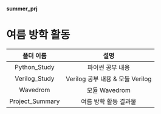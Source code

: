#### summer_prj
여름 방학 활동
========

|폴더 이름|설명|
|:---:|:-----------:|
|Python_Study|파이썬 공부 내용|
|Verilog_Study|Verilog 공부 내용 & 모듈 Verilog|
|Wavedrom|모듈 Wavedrom|
|Project_Summary|여름 방학 활동 결과물|
